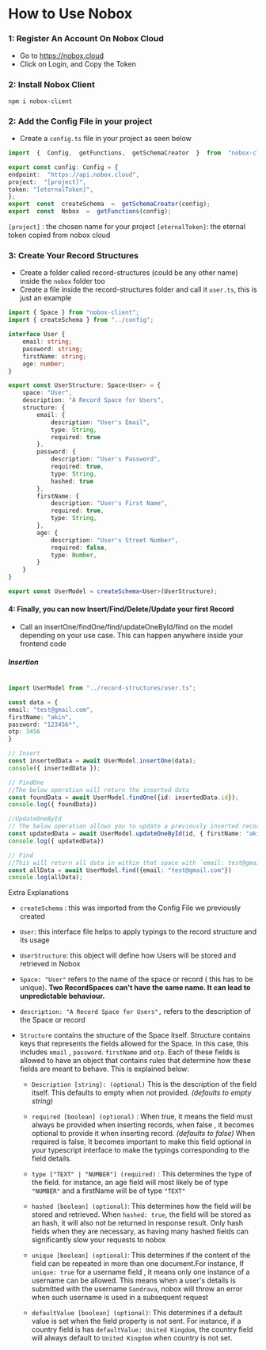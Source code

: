 # How to Use Nobox
### 1: Register An Account On Nobox Cloud
- Go to https://nobox.cloud
- Click on Login, and Copy the Token

### 2: Install Nobox Client
`npm i nobox-client`

### 2: Add the Config File in your project
- Create a `config.ts` file in your project as seen below

```ts
import  {  Config,  getFunctions,  getSchemaCreator  }  from  "nobox-client";

export const config: Config = {
endpoint:  "https://api.nobox.cloud",
project:  "[project]",
token: "[eternalToken]",
};
export  const  createSchema  =  getSchemaCreator(config);
export  const  Nobox  =  getFunctions(config);
```

`[project]` : the chosen name for your project
`[eternalToken]`: the eternal token copied from nobox cloud	

### 3: Create Your Record Structures
- Create a folder called record-structures (could be any other name) inside the `nobox` folder too
- Create a file inside the record-structures folder and call it `user.ts`, this is just an example

```ts
import { Space } from "nobox-client";
import { createSchema } from "../config";

interface User {
    email: string;
    password: string;
    firstName: string;
    age: number;
}

export const UserStructure: Space<User> = {
    space: "User",
    description: "A Record Space for Users",
    structure: {
        email: {
            description: "User's Email",
            type: String,
            required: true
        },
        password: {
            description: "User's Password",
            required: true,
            type: String,
            hashed: true
        },
        firstName: {
            description: "User's First Name",
            required: true,
            type: String,
        },
        age: {
            description: "User's Street Number",
            required: false,
            type: Number,
        }
    }
}

export const UserModel = createSchema<User>(UserStructure);
```

#### 4: Finally, you can now Insert/Find/Delete/Update your first Record
- Call an insertOne/findOne/find/updateOneById/find on the model depending on your use case. This can happen anywhere inside your frontend code


##### Insertion
```ts

import UserModel from "../record-structures/user.ts";

const data = {
email: "test@gmail.com",
firstName: "akin",
password: "123456*",
otp: 3456
}

// Insert
const insertedData = await UserModel.insertOne(data);
console({ insertedData });

// FindOne
//The below operation will return the inserted data
const foundData = await UserModel.findOne({id: insertedData.id});
console.log({ foundData})

//UpdateOneById
// The below operation allows you to update a previously inserted record with its id
const updatedData = await UserModel.updateOneById(id, { firstName: "akin2"})
console.log({ updatedData})

// Find
//This will return all data in within that space with `email: test@gmail.com`
const allData = await UserModel.find({email: "test@gmail.com"})
console.log(allData);
```


Extra Explanations
- `createSchema` : this was imported from the Config File we previously created
- `User`: this interface file helps to apply typings to the record structure and its usage
- `UserStructure`: this object will define how Users will be stored and retrieved in Nobox
- `Space: "User"` refers to the name of the space or record ( this has to be unique). **Two RecordSpaces can't have the same name. It can lead to unpredictable behaviour.**
- `description: "A Record Space for Users",` refers to the description of the Space or record
-  `Structure` contains the structure of the Space itself. Structure contains keys that represents the fields allowed for the Space. In this case, this includes `email` , `password`. `firstName` and `otp`. Each of these fields is allowed to have an object that contains rules that determine how these fields are meant to behave. This is explained below:


    - `Description [string]: (optional)` This is the description of the field itself. This defaults to empty when not provided. *(defaults to empty string)*

    - `required [boolean] (optional)` : When true, it means the field must always be provided when inserting records, when false , it becomes optional to provide it when inserting record. *(defaults to false)*
When required is false, It becomes important to make this field optional  in your typescript interface to make the typings corresponding to the field details. 
    - `type ["TEXT" | "NUMBER"] (required)` : This determines the type of the field. for instance, an age field will most likely be of type `"NUMBER"` and a firstName will be of type `"TEXT"`
    - `hashed [boolean] (optional)`: This determines how the field will be stored and retrieved.  When `hashed: true`, the field will be stored as an hash, it will also not be returned in response result. Only hash fields when they are necessary, as having many hashed fields can significantly slow your requests to nobox
    - `unique [boolean] (optional)`: This determines if the content of the field can be repeated in more than one document.For instance, If `unique: true` for a username field , it means only one instance of a username can be allowed. This means when a user's details is submitted with the username `Sandrava`, nobox will throw an error when such username is used in a subsequent request
    - `defaultValue [boolean] (optional)`: This determines if a default value is set when the field property is not sent. For instance, if a country field is has `defaultValue: United Kingdom`, the country field will always default to `United Kingdom` when country is not set.

